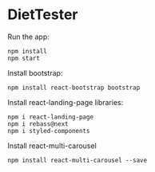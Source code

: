 # DietTester

Run the app:

```
npm install
npm start
```

Install bootstrap:

```
npm install react-bootstrap bootstrap
```

Install react-landing-page libraries:
```
npm i react-landing-page
npm i rebass@next
npm i styled-components
```

Install react-multi-carousel

```
npm install react-multi-carousel --save
```